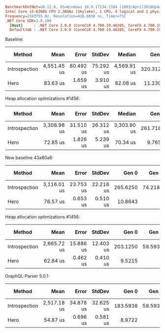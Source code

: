 ``` ini

BenchmarkDotNet=v0.12.0, OS=Windows 10.0.17134.1184 (1803/April2018Update/Redstone4)
Intel Core i5-6200U CPU 2.30GHz (Skylake), 1 CPU, 4 logical and 2 physical cores
Frequency=2343755 Hz, Resolution=426.6658 ns, Timer=TSC
.NET Core SDK=3.0.100
  [Host]     : .NET Core 3.0.0 (CoreCLR 4.700.19.46205, CoreFX 4.700.19.46214), X86 RyuJIT
  DefaultJob : .NET Core 3.0.0 (CoreCLR 4.700.19.46205, CoreFX 4.700.19.46214), X86 RyuJIT

```
Baseline:

|        Method |        Mean |     Error |    StdDev |      Median |    Gen 0 |   Gen 1 | Gen 2 | Allocated |
|-------------- |------------:|----------:|----------:|------------:|---------:|--------:|------:|----------:|
| Introspection | 4,551.45 us | 80.492 us | 75.292 us | 4,569.91 us | 320.3125 | 93.7500 |     - | 959.38 KB |
|          Hero |    83.63 us |  1.659 us |  3.910 us |    82.08 us |  11.2305 |       - |     - |  17.26 KB |

Heap allocation optimizations #1456:

|        Method |        Mean |     Error |    StdDev |      Median |    Gen 0 |   Gen 1 | Gen 2 | Allocated |
|-------------- |------------:|----------:|----------:|------------:|---------:|--------:|------:|----------:|
| Introspection | 3,308.98 us | 31.510 us | 26.312 us | 3,303.90 us | 261.7188 | 78.1250 |     - | 792.49 KB |
|          Hero |    72.85 us |  1.826 us |  5.239 us |    70.34 us |   9.7656 |       - |     - |  15.06 KB |

New baseline 43a80a8:

|        Method |        Mean |     Error |    StdDev |    Gen 0 |   Gen 1 | Gen 2 | Allocated |
|-------------- |------------:|----------:|----------:|---------:|--------:|------:|----------:|
| Introspection | 3,116.01 us | 23.753 us | 22.218 us | 265.6250 | 74.2188 |     - | 736.69 KB |
|          Hero |    76.57 us |  0.653 us |  0.510 us |  10.8643 |       - |     - |  16.77 KB |

Heap allocation optimizations #1456:

|        Method |        Mean |     Error |    StdDev |    Gen 0 |   Gen 1 | Gen 2 | Allocated |
|-------------- |------------:|----------:|----------:|---------:|--------:|------:|----------:|
| Introspection | 2,665.72 us | 15.886 us | 12.403 us | 203.1250 | 58.5938 |     - | 605.74 KB |
|          Hero |    62.84 us |  0.462 us |  0.410 us |   9.5215 |       - |     - |  14.61 KB |

GraphQL-Parser 5.0.1:

|        Method |        Mean |     Error |    StdDev |    Gen 0 |   Gen 1 | Gen 2 | Allocated |
|-------------- |------------:|----------:|----------:|---------:|--------:|------:|----------:|
| Introspection | 2,517.18 us | 34.878 us | 32.625 us | 183.5938 | 58.5938 |     - | 594.49 KB |
|          Hero |    54.87 us |  0.696 us |  0.581 us |   8.9722 |       - |     - |  13.84 KB |
